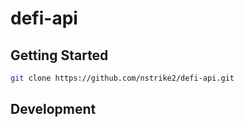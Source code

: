 # defi-api

## Getting Started

```sh
git clone https://github.com/nstrike2/defi-api.git
```

## Development
